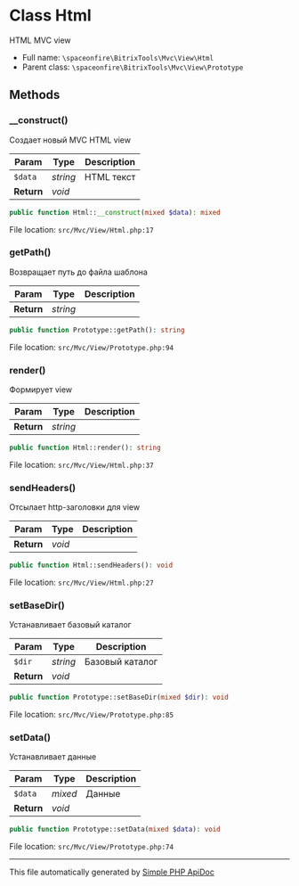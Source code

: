 # Class Html

HTML MVC view

-   Full name: `\spaceonfire\BitrixTools\Mvc\View\Html`
-   Parent class: `\spaceonfire\BitrixTools\Mvc\View\Prototype`

## Methods

### \_\_construct()

Создает новый MVC HTML view

| Param      | Type     | Description |
| ---------- | -------- | ----------- |
| `$data`    | _string_ | HTML текст  |
| **Return** | _void_   |             |

```php
public function Html::__construct(mixed $data): mixed
```

File location: `src/Mvc/View/Html.php:17`

### getPath()

Возвращает путь до файла шаблона

| Param      | Type     | Description |
| ---------- | -------- | ----------- |
| **Return** | _string_ |             |

```php
public function Prototype::getPath(): string
```

File location: `src/Mvc/View/Prototype.php:94`

### render()

Формирует view

| Param      | Type     | Description |
| ---------- | -------- | ----------- |
| **Return** | _string_ |             |

```php
public function Html::render(): string
```

File location: `src/Mvc/View/Html.php:37`

### sendHeaders()

Отсылает http-заголовки для view

| Param      | Type   | Description |
| ---------- | ------ | ----------- |
| **Return** | _void_ |             |

```php
public function Html::sendHeaders(): void
```

File location: `src/Mvc/View/Html.php:27`

### setBaseDir()

Устанавливает базовый каталог

| Param      | Type     | Description     |
| ---------- | -------- | --------------- |
| `$dir`     | _string_ | Базовый каталог |
| **Return** | _void_   |                 |

```php
public function Prototype::setBaseDir(mixed $dir): void
```

File location: `src/Mvc/View/Prototype.php:85`

### setData()

Устанавливает данные

| Param      | Type    | Description |
| ---------- | ------- | ----------- |
| `$data`    | _mixed_ | Данные      |
| **Return** | _void_  |             |

```php
public function Prototype::setData(mixed $data): void
```

File location: `src/Mvc/View/Prototype.php:74`

---

This file automatically generated by [Simple PHP ApiDoc](https://github.com/spaceonfire/simple-php-apidoc)
